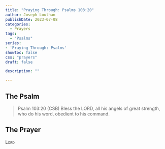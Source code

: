 ```yaml
---
title: "Praying Through: Psalms 103:20"
author: Joseph Louthan
publishDate: 2023-07-08
categories:
  - Prayers
tags:
  - "Psalms"
series:
- 'Praying Through: Psalms'
showtoc: false
css: "prayers"
draft: false

description: ""

---
```


## The Psalm

>Psalm 103:20 (CSB) Bless the LORD, all his angels of great strength, who do his word, obedient to his command. 

## The Prayer

<div style="font-variant: small-caps;">
Lord
</div>

```text

```
